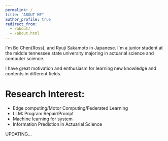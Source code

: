 ```yaml
---
permalink: /
title: "ABOUT ME"
author_profile: true
redirect_from: 
  - /about/
  - /about.html
---
```

I'm Bo Chen(Ross), and Ryuji Sakamoto in Japanese. I'm a junior student at the middle tennessee state university majoring in actuarial science and computer science.

I have great motivation and enthusiasm for learning new knowledge and contents in different fields.


# Research Interest:
- Edge computing/Motor Computing/Federated Learning
- LLM: Program Repair/Prompt
- Machine learning for system
- Information Prediction in Actuarial Science



UPDATING...
